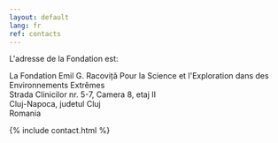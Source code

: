 ```yaml
---
layout: default
lang: fr
ref: contacts
---
```


L'adresse de la Fondation est:

La Fondation Emil G. Racoviță Pour la Science et l'Exploration dans des Environnements Extrêmes<br />
Strada Clinicilor nr. 5-7, Camera 8, etaj II<br />
Cluj-Napoca, judetul Cluj<br />
Romania

{% include contact.html %}
